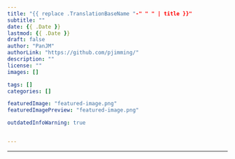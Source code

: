```yaml
---
title: "{{ replace .TranslationBaseName "-" " " | title }}"
subtitle: ""
date: {{ .Date }}
lastmod: {{ .Date }}
draft: false
author: "PanJM"
authorLink: "https://github.com/pjimming/"
description: ""
license: ""
images: []

tags: []
categories: []

featuredImage: "featured-image.png"
featuredImagePreview: "featured-image.png"

outdatedInfoWarning: true


---
```


<!--more-->

---
